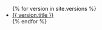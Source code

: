 <ul>
  {% for version in site.versions %}
    <li>
      <a href="/{{ version.name }}">{{ version.title }}</a>
    </li>
  {% endfor %}
</ul>

